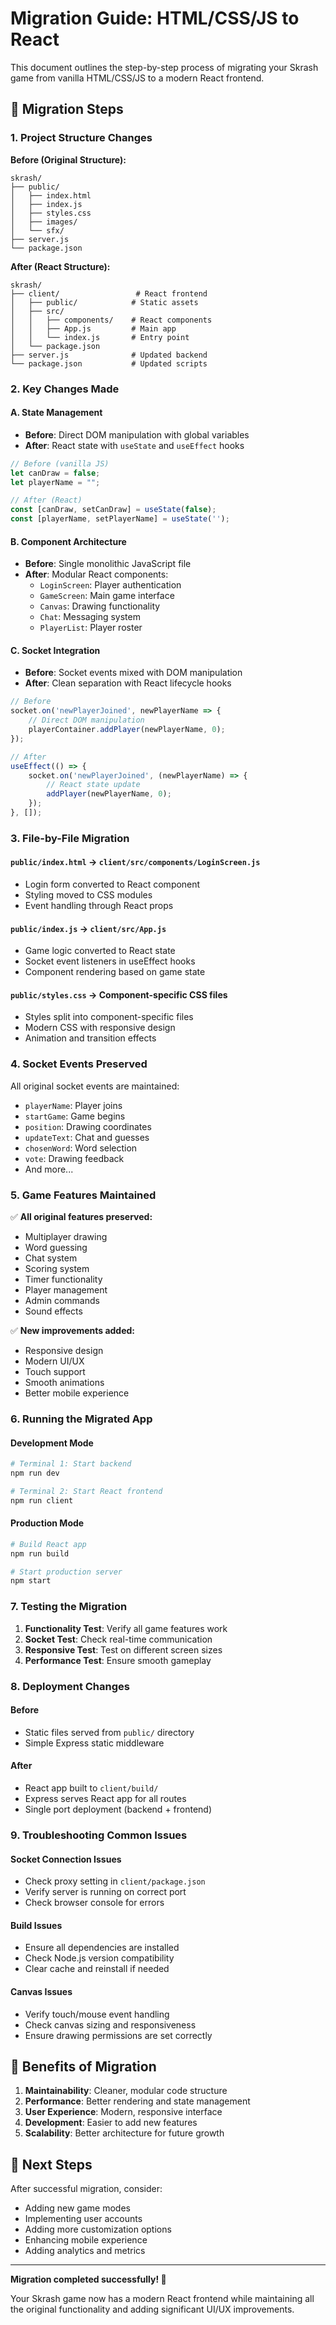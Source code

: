 # Migration Guide: HTML/CSS/JS to React

This document outlines the step-by-step process of migrating your Skrash game from vanilla HTML/CSS/JS to a modern React frontend.

## 🚀 Migration Steps

### 1. Project Structure Changes

**Before (Original Structure):**
```
skrash/
├── public/
│   ├── index.html
│   ├── index.js
│   ├── styles.css
│   ├── images/
│   └── sfx/
├── server.js
└── package.json
```

**After (React Structure):**
```
skrash/
├── client/                 # React frontend
│   ├── public/            # Static assets
│   ├── src/
│   │   ├── components/    # React components
│   │   ├── App.js         # Main app
│   │   └── index.js       # Entry point
│   └── package.json
├── server.js              # Updated backend
└── package.json           # Updated scripts
```

### 2. Key Changes Made

#### A. State Management
- **Before**: Direct DOM manipulation with global variables
- **After**: React state with `useState` and `useEffect` hooks

```javascript
// Before (vanilla JS)
let canDraw = false;
let playerName = "";

// After (React)
const [canDraw, setCanDraw] = useState(false);
const [playerName, setPlayerName] = useState('');
```

#### B. Component Architecture
- **Before**: Single monolithic JavaScript file
- **After**: Modular React components:
  - `LoginScreen`: Player authentication
  - `GameScreen`: Main game interface
  - `Canvas`: Drawing functionality
  - `Chat`: Messaging system
  - `PlayerList`: Player roster

#### C. Socket Integration
- **Before**: Socket events mixed with DOM manipulation
- **After**: Clean separation with React lifecycle hooks

```javascript
// Before
socket.on('newPlayerJoined', newPlayerName => {
    // Direct DOM manipulation
    playerContainer.addPlayer(newPlayerName, 0);
});

// After
useEffect(() => {
    socket.on('newPlayerJoined', (newPlayerName) => {
        // React state update
        addPlayer(newPlayerName, 0);
    });
}, []);
```

### 3. File-by-File Migration

#### `public/index.html` → `client/src/components/LoginScreen.js`
- Login form converted to React component
- Styling moved to CSS modules
- Event handling through React props

#### `public/index.js` → `client/src/App.js`
- Game logic converted to React state
- Socket event listeners in useEffect hooks
- Component rendering based on game state

#### `public/styles.css` → Component-specific CSS files
- Styles split into component-specific files
- Modern CSS with responsive design
- Animation and transition effects

### 4. Socket Events Preserved

All original socket events are maintained:
- `playerName`: Player joins
- `startGame`: Game begins
- `position`: Drawing coordinates
- `updateText`: Chat and guesses
- `chosenWord`: Word selection
- `vote`: Drawing feedback
- And more...

### 5. Game Features Maintained

✅ **All original features preserved:**
- Multiplayer drawing
- Word guessing
- Chat system
- Scoring system
- Timer functionality
- Player management
- Admin commands
- Sound effects

✅ **New improvements added:**
- Responsive design
- Modern UI/UX
- Touch support
- Smooth animations
- Better mobile experience

### 6. Running the Migrated App

#### Development Mode
```bash
# Terminal 1: Start backend
npm run dev

# Terminal 2: Start React frontend
npm run client
```

#### Production Mode
```bash
# Build React app
npm run build

# Start production server
npm start
```

### 7. Testing the Migration

1. **Functionality Test**: Verify all game features work
2. **Socket Test**: Check real-time communication
3. **Responsive Test**: Test on different screen sizes
4. **Performance Test**: Ensure smooth gameplay

### 8. Deployment Changes

#### Before
- Static files served from `public/` directory
- Simple Express static middleware

#### After
- React app built to `client/build/`
- Express serves React app for all routes
- Single port deployment (backend + frontend)

### 9. Troubleshooting Common Issues

#### Socket Connection Issues
- Check proxy setting in `client/package.json`
- Verify server is running on correct port
- Check browser console for errors

#### Build Issues
- Ensure all dependencies are installed
- Check Node.js version compatibility
- Clear cache and reinstall if needed

#### Canvas Issues
- Verify touch/mouse event handling
- Check canvas sizing and responsiveness
- Ensure drawing permissions are set correctly

## 🎯 Benefits of Migration

1. **Maintainability**: Cleaner, modular code structure
2. **Performance**: Better rendering and state management
3. **User Experience**: Modern, responsive interface
4. **Development**: Easier to add new features
5. **Scalability**: Better architecture for future growth

## 🔮 Next Steps

After successful migration, consider:
- Adding new game modes
- Implementing user accounts
- Adding more customization options
- Enhancing mobile experience
- Adding analytics and metrics

---

**Migration completed successfully! 🎉**

Your Skrash game now has a modern React frontend while maintaining all the original functionality and adding significant UI/UX improvements.
